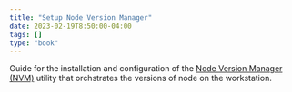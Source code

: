 ```yaml
---
title: "Setup Node Version Manager"
date: 2023-02-19T8:50:00-04:00
tags: []
type: "book"
---
```

Guide for the installation and configuration of the [Node Version Manager (NVM)](https://github.com/nvm-sh/nvm) utility that orchstrates the versions of node on the workstation.

<!--more-->

